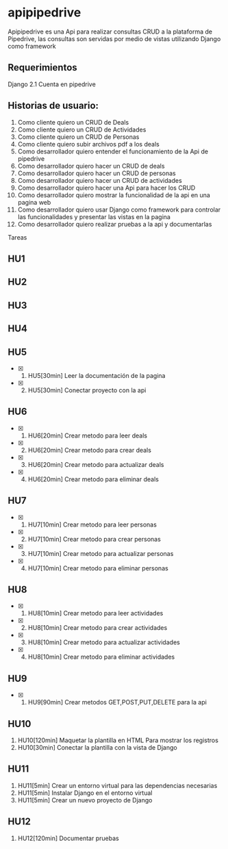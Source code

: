 # apipipedrive

Apipipedrive es una Api para realizar consultas CRUD a la plataforma de Pipedrive, las consultas son servidas por medio de vistas utilizando Django como framework


## Requerimientos

Django 2.1
Cuenta en pipedrive

## Historias de usuario:

1. Como cliente quiero un CRUD de Deals
2. Como cliente quiero un CRUD de Actividades
3. Como cliente quiero un CRUD de Personas
4. Como cliente quiero subir archivos pdf a los deals
5. Como desarrollador quiero entender el funcionamiento de la Api de pipedrive
6. Como desarrollador quiero hacer un CRUD de deals
7. Como desarrollador quiero hacer un CRUD de personas
8. Como desarrollador quiero hacer un CRUD de actividades
9. Como desarrollador quiero hacer una Api para hacer los CRUD
10. Como desarrollador quiero mostrar la funcionalidad de la api en una pagina web
11. Como desarrollador quiero usar Django como framework para controlar las funcionalidades y presentar las vistas en la pagina
12. Como desarrollador quiero realizar pruebas a la api y documentarlas

Tareas

## HU1  

## HU2  

## HU3  

## HU4  


## HU5 

- [x] 1. HU5[30min] Leer la documentación de la pagina 
- [x] 2. HU5[30min] Conectar proyecto con la api


## HU6 
- [x] 1. HU6[20min] Crear metodo para leer deals
- [x] 2. HU6[20min] Crear metodo para crear deals
- [x] 3. HU6[20min] Crear metodo para actualizar deals
- [x] 4. HU6[20min] Crear metodo para eliminar deals

## HU7 

- [x] 1. HU7[10min] Crear metodo para leer personas
- [x] 2. HU7[10min] Crear metodo para crear personas
- [x] 3. HU7[10min] Crear metodo para actualizar personas
- [x] 4. HU7[10min] Crear metodo para eliminar personas

## HU8 

- [x] 1. HU8[10min] Crear metodo para leer actividades
- [x] 2. HU8[10min] Crear metodo para crear actividades
- [x] 3. HU8[10min] Crear metodo para actualizar actividades
- [x] 4. HU8[10min] Crear metodo para eliminar actividades

## HU9 


- [x] 1. HU9[90min] Crear metodos GET,POST,PUT,DELETE para la api

## HU10 

1. HU10[120min] Maquetar la plantilla en HTML Para mostrar los registros
2. HU10[30min] Conectar la plantilla con la vista de Django

## HU11 

1. HU11[5min] Crear un entorno virtual para las dependencias necesarias
2. HU11[5min] Instalar Django en el entorno virtual
3. HU11[5min] Crear un nuevo proyecto de Django 

## HU12 

1. HU12[120min] Documentar pruebas
